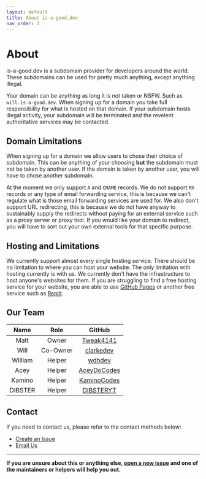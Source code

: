 ```yaml
---
layout: default
title: About is-a-good.dev
nav_order: 3
---
```


# About
is-a-good.dev is a subdomain provider for developers around the world. These subdomains can be used for pretty much anything, except anything illegal.

Your domain can be anything as long it is not taken or NSFW. Such as `will.is-a-good.dev`.
When signing up for a domain you take full responsibility for what is hosted on that domain. If your subdomain hosts illegal activity, your subdomain will be terminated and the revelent authoritative services may be contacted.

## Domain Limitations
When signing up for a domain we allow users to chose their choice of subdomain. This can be anything of your choosing **but** the subdomain must not be taken by another user.
If the domain is taken by another user, you will have to chose another subdomain.

At the moment we only support `A` and `CNAME` records. We do not support `MX` records or any type of email forwarding service, this is because we can't regulate what is those email forwarding services are used for. 
We also don't support URL redirecting, this is because we do not have anyway to sustainably supply the redirects without paying for an external service such as a proxy server or proxy tool.
If you would like your domain to redirect, you will have to sort out your own external tools for that specific purpose. 

## Hosting and Limitations
We currently support almost every single hosting service. There should be no limitation to where you can host your website. 
The only limitation with hosting currently is with us. We currently don't have the infrastructure to host anyone's websites for them. If you are struggling to find a free hosting service for your website, you are able to use [GitHub Pages](https://docs.github.com/en/pages/getting-started-with-github-pages/about-github-pages) or another free service such as [Replit](https://replit.com).

## Our Team
 
| Name | Role | GitHub |
|:-:|:-:|:-:|
| Matt | Owner | [Tweak4141](https://github.com/tweak4141) |
| Will | Co-Owner | [clarkedev](https://github.com/clarkedev) |
| William | Helper | [wdhdev](https://github.com/wdhdev) |
| Acey | Helper | [AceyDoCodes](https://github.com/aceydocodes) |
| Kamino | Helper | [KaminoCodes](https://github.com/kaminocodes) |
| DIBSTER | Helper | [DIBSTERYT](https://github.com/DIBSTERYT)  |

## Contact
If you need to contact us, please refer to the contact methods below:
- [Create an Issue](https://github.com/is-a-good-dev/register/issues/new)
- [Email Us](mailto:will@is-a-good.dev)

---
**If you are unsure about this or anything else, [open a new issue](https://github.com/is-a-good-dev/register/issues/new) and one of the maintainers or helpers will help you out.**
